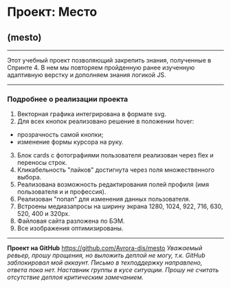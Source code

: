 # Проект: Место
## (mesto)
______________________ 
Этот учебный проект позволяющий закрепить знания, полученные в Спринте 4. В нем мы повторяем пройденную ранее изученную адаптивную верстку и дополняем знания логикой JS. 
______________________ 
### Подробнее о реализации проекта
1. Векторная графика интегрирована в формате svg. 
2. Для всех кнопок реализовано решение в положении hover:
* прозрачность самой кнопки;
* изменение формы курсора на руку.
3. Блок cards с фотографиями пользователя реализован через flex и переносы строк.
4. Кликабельность "лайков" достигнута через поля множественного выбора.
5. Реализована возможность редактирования полей профиля (имя пользователя и и профессия).
6. Реализован "попап" для изменения данных пользователя. 
7. Встроены медиазапросы на ширину экрана 1280, 1024, 922, 716, 630, 520, 400 и 320px.
8. Файловая сайта разложена по БЭМ.
9. Все изображения оптимизированы.
______________________ 
**Проект на GitHub** 
https://github.com/Avrora-dis/mesto
*Уважаемый ревьер, прошу прощения, но выложить деплой не могу, т.к. GitHub заблокировал мой аккаунт. Письмо в техподдержку направлено, ответа пока нет. Наставник группы в кусе ситуации. Прошу не считать отсутствие деплоя критическим замечанием.*
